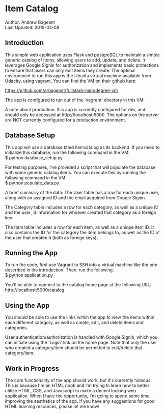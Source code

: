 # Item Catalog
Author: Andrew Bageant\
Last Updated: 2019-04-08

## Introduction

This simple web application uses Flask and postgreSQL to maintain a simple
generic catalog of items, allowing users to add, update, and delete. It
leverages Google Signin for authorization and implements basic protections to
ensure that users can only edit items they create. The optimal environment to
run this app is the Ubuntu virtual machine available from Udacity, using vagrant.
You can find the VM on their github here:

https://github.com/arbageant/fullstack-nanodegree-vm

The app is configured to run out of the 'vagrant' directory in this VM.

A note about production: this app is currently configured for dev, and should
only be accessed at http://localhost:5000. The options on the server are NOT
currently configured for a production environment.

## Database Setup
This app will use a database titled itemcatalog as its backend. If you need to
initialize this database, run the following command in the VM:\
$ python database_setup.py

For testing purposes, I've provided a script that will populate the database
with some generic catalog items. You can execute this by running the following
command in the VM:\
$ python populate_data.py


A brief summary of the data:
The User table has a row for each unique user, along with an assigned ID and
the email acquired from Google Signin.

The Category table includes a row for each category, as well as a unique ID
and the user_id information for whoever created that category as a foreign key.

The Item table includes a row for each item, as well as a unique item ID. It
also contains the ID for the category the item belongs to, as well as the ID
of the user that created it (both as foreign keys).

## Running the App
To run the code, first use Vagrant to SSH into a virtual machine like the
one described in the introduction. Then, run the following:\
$ python application.py

You'll be able to connect to the catalog home page at the following URL:\
http://localhost:5000/catalog

## Using the App
You should be able to use the links within the app to view the items within
each different category, as well as create, edit, and delete items and
categories.

User authentication/authorization is handled with Google Signin, which you
can initiate using the 'Login' link on the home page. Note that only the user
who created a category/item should be permitted to edit/delete that category/item.

## Work in Progress
The core functionality of the app should work, but it's currently hideous.
This is because I'm an HTML noob and I'm trying to learn how to better utilize
HTML, CSS, and Javascript to make a decent looking web application. When I have
the opportunity, I'm going to spend some time improving the aesthetics of the
app. If you have any suggestions for good HTML learning resources, please let
me know!
